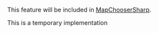 ﻿This feature will be included in [MapChooserSharp](https://github.com/fltuna/MapChooserSharp).

This is a temporary implementation